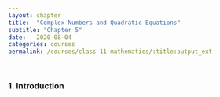 ```yaml
---
layout: chapter
title:  "Complex Numbers and Quadratic Equations"
subtitle: "Chapter 5"
date:   2020-08-04
categories: courses 
permalink: /courses/class-11-mathematics/:title:output_ext

---
```

### 1. Introduction
